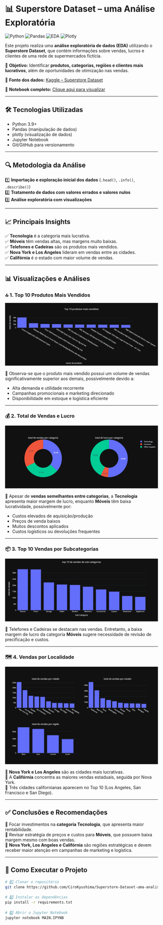 # 📊 Superstore Dataset – uma Análise Exploratória

![Python](https://img.shields.io/badge/Python-3.9-blue)
![Pandas](https://img.shields.io/badge/Pandas-Data%20Analysis-yellow)
![EDA](https://img.shields.io/badge/EDA-Exploratory%20Data%20Analysis-green)
![Plotly](https://img.shields.io/badge/Plotly-Interactive%20Charts-3B4CC0)

Este projeto realiza uma **análise exploratória de dados (EDA)** utilizando o **Superstore Dataset**, que contém informações sobre vendas, lucros e clientes de uma rede de supermercados fictícia.

🎯 **Objetivo:** Identificar **produtos, categorias, regiões e clientes mais lucrativos**, além de oportunidades de otimização nas vendas.

🔗 **Fonte dos dados:** [Kaggle – Superstore Dataset](https://www.kaggle.com/datasets/vivek468/superstore-dataset-final)

📓 **Notebook completo:** [Clique aqui para visualizar](MAIN.IPYNB)

---

## 🛠 Tecnologias Utilizadas
- Python 3.9+
- Pandas (manipulação de dados)
- plotly (visualização de dados)
- Jupyter Notebook
- Git/GitHub para versionamento

---

## 🔍 Metodologia da Análise

1️⃣ **Importação e exploração inicial dos dados** (`.head()`, `.info()`, `.describe()`)  
2️⃣ **Tratamento de dados com valores errados e valores nulos**  
3️⃣ **Análise exploratória com visualizações**  

---

## 📈 Principais Insights

✅ **Tecnologia** é a categoria mais lucrativa.  
✅ **Móveis** têm vendas altas, mas margens muito baixas.  
✅ **Telefones e Cadeiras** são os produtos mais vendidos.  
✅ **Nova York e Los Angeles** lideram em vendas entre as cidades.  
✅ **Califórnia** é o estado com maior volume de vendas.

---

## 📊 Visualizações e Análises

### 🔝 1. Top 10 Produtos Mais Vendidos
![Top 10 Produtos](image/top10.png)

📌 Observa-se que o produto mais vendido possui um volume de vendas significativamente superior aos demais, possivelmente devido a:
- Alta demanda e utilidade recorrente
- Campanhas promocionais e marketing direcionado
- Disponibilidade em estoque e logística eficiente

---

### 💰 2. Total de Vendas e Lucro
![Vendas e Lucro](image/total_Lucro.png)

📌 Apesar de **vendas semelhantes entre categorias**, a **Tecnologia** apresenta maior margem de lucro, enquanto **Móveis** têm baixa lucratividade, possivelmente por:
- Custos elevados de aquisição/produção
- Preços de venda baixos
- Muitos descontos aplicados
- Custos logísticos ou devoluções frequentes

---

### 📦 3. Top 10 Vendas por Subcategorias
![Top 10 Subcategorias](image/top10_vendas.png)

📌 Telefones e Cadeiras se destacam nas vendas. Entretanto, a baixa margem de lucro da categoria **Móveis** sugere necessidade de revisão de precificação e custos.

---

### 🗺️ 4. Vendas por Localidade
![Vendas por Localidade](image/total_vendas.png)

📌 **Nova York e Los Angeles** são as cidades mais lucrativas.  
📌 A **Califórnia** concentra as maiores vendas estaduais, seguida por Nova York.  
📌 Três cidades californianas aparecem no Top 10 (Los Angeles, San Francisco e San Diego).

---

## ✅ Conclusões e Recomendações

📌 Focar investimentos na **categoria Tecnologia**, que apresenta maior rentabilidade.  
📌 Revisar estratégia de preços e custos para **Móveis**, que possuem baixa margem mesmo com boas vendas.  
📌 **Nova York, Los Angeles e Califórnia** são regiões estratégicas e devem receber maior atenção em campanhas de marketing e logística.

---

## 🚀 Como Executar o Projeto

```bash
# 1️⃣ Clonar o repositório
git clone https://github.com/CiroKyushima/Superstore-Dataset-uma-analise-grafica.git

# 2️⃣ Instalar as dependências
pip install -r requirements.txt

# 3️⃣ Abrir o Jupyter Notebook
jupyter notebook MAIN.IPYNB

